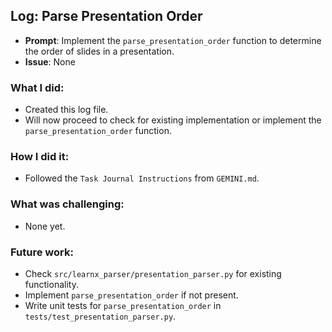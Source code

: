 ## Log: Parse Presentation Order
- **Prompt**: Implement the `parse_presentation_order` function to determine the order of slides in a presentation.
- **Issue**: None

### What I did:
- Created this log file.
- Will now proceed to check for existing implementation or implement the `parse_presentation_order` function.

### How I did it:
- Followed the `Task Journal Instructions` from `GEMINI.md`.

### What was challenging:
- None yet.

### Future work:
- Check `src/learnx_parser/presentation_parser.py` for existing functionality.
- Implement `parse_presentation_order` if not present.
- Write unit tests for `parse_presentation_order` in `tests/test_presentation_parser.py`.